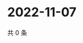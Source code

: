 # 2022-11-07

共 0 条

<!-- BEGIN WEIBO -->
<!-- 最后更新时间 Mon Nov 07 2022 21:42:56 GMT+0800 (China Standard Time) -->

<!-- END WEIBO -->

